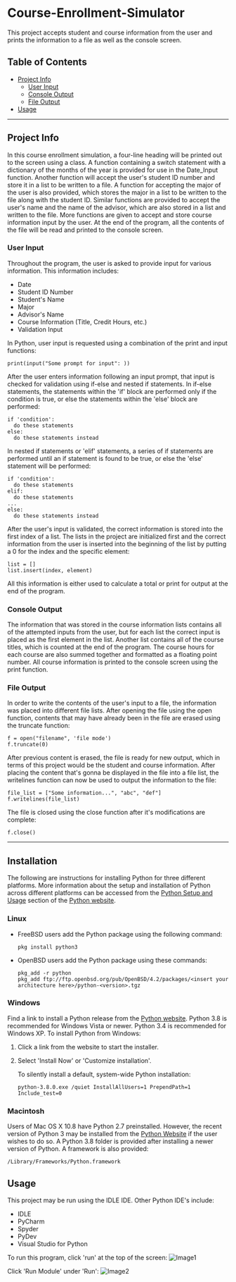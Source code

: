 # Course-Enrollment-Simulator
This project accepts student and course information from the user and prints the information to a file as well as the console screen.

## Table of Contents
* [Project Info](#project-info)
  * [User Input](#user-input)
  * [Console Output](#console-output)
  * [File Output](#file-output)
* [Usage](#usage)

---

## Project Info
In this course enrollment simulation, a four-line heading will be printed out to the screen using a class. A function containing a switch statement with a dictionary of the months of the year is provided for use in the Date_Input function. Another function will accept the user's student ID number and store it in a list to be written to a file. A function for accepting the major of the user is also provided, which stores the major in a list to be written to the file along with the student ID. Similar functions are provided to accept the user's name and the name of the advisor, which are also stored in a list and written to the file. More functions are given to accept and store course information input by the user. At the end of the program, all the contents of the file will be read and printed to the console screen.

### User Input
Throughout the program, the user is asked to provide input for various information. 
This information includes: 
* Date
* Student ID Number
* Student's Name
* Major
* Advisor's Name
* Course Information (Title, Credit Hours, etc.)
* Validation Input

In Python, user input is requested using a combination of the print and input functions:
```
print(input("Some prompt for input": ))
```
After the user enters information following an input prompt, that input is checked for validation using if-else and nested if statements.
In if-else statements, the statements within the 'if' block are performed only if the condition is true, or else the statements within the 'else' block are performed:
```
if 'condition':
  do these statements
else:
  do these statements instead
```
In nested if statements or 'elif' statements, a series of if statements are performed until an if statement is found to be true, or else the 'else' statement will be performed:
```
if 'condition':
  do these statements
elif:
  do these statements
...
else:
  do these statements instead
```
After the user's input is validated, the correct information is stored into the first index of a list. The lists in the project are initialized first and the correct information from the user is inserted into the beginning of the list by putting a 0 for the index and the specific element:
```
list = []
list.insert(index, element)
```
All this information is either used to calculate a total or print for output at the end of the program.

### Console Output
The information that was stored in the course information lists contains all of the attempted inputs from the user, but for each list the correct input is placed as the first element in the list. Another list contains all of the course titles, which is counted at the end of the program. The course hours for each course are also summed together and formatted as a floating point number. All course information is printed to the console screen using the print function. 

### File Output
In order to write the contents of the user's input to a file, the information was placed into different file lists. After opening the file using the open function, contents that may have already been in the file are erased using the truncate function:
```
f = open("filename", 'file mode')
f.truncate(0)
```
After previous content is erased, the file is ready for new output, which in terms of this project would be the student and course information. After placing the content that's gonna be displayed in the file into a file list, the writelines function can now be used to output the information to the file:
```
file_list = ["Some information...", "abc", "def"]
f.writelines(file_list)
```
The file is closed using the close function after it's modifications are complete:
```
f.close()
```

---

## Installation
The following are instructions for installing Python for three different platforms. More information about the setup and installation of Python across different platforms can be accessed from the [Python Setup and Usage](https://docs.python.org/release/3.8.5/using/index.html) section of the [Python website](https://www.python.org).
### Linux
* FreeBSD users add the Python package using the following command:
  ```
  pkg install python3
  ```
* OpenBSD users add the Python package using these commands:
  ```
  pkg_add -r python
  pkg_add ftp://ftp.openbsd.org/pub/OpenBSD/4.2/packages/<insert your architecture here>/python-<version>.tgz
  ```
### Windows
Find a link to install a Python release from the [Python website](https://www.python.org/download/releases/). Python 3.8 is recommended for Windows Vista or newer. Python 3.4 is recommended for Windows XP.
To install Python from Windows:
1. Click a link from the website to start the installer.
2. Select 'Install Now' or 'Customize installation'.

   To silently install a default, system-wide Python installation:
   ```
   python-3.8.0.exe /quiet InstallAllUsers=1 PrependPath=1 Include_test=0
   ```
### Macintosh
Users of Mac OS X 10.8 have Python 2.7 preinstalled. However, the recent version of Python 3 may be installed from the [Python Website](https://www.python.org) if the user wishes to do so. A Python 3.8 folder is provided after installing a newer version of Python. A framework is also provided:
```
/Library/Frameworks/Python.framework
```

## Usage
This project may be run using the IDLE IDE. Other Python IDE's include:
* IDLE
* PyCharm
* Spyder
* PyDev
* Visual Studio for Python

To run this program, click 'run' at the top of the screen:
![Image1](https://user-images.githubusercontent.com/71575315/94645312-22b9c900-02b1-11eb-94be-77894bdd3ca6.jpg)

Click 'Run Module' under 'Run':
![Image2](https://user-images.githubusercontent.com/71575315/94645875-8b557580-02b2-11eb-8f34-d9f62d5c8258.png)
